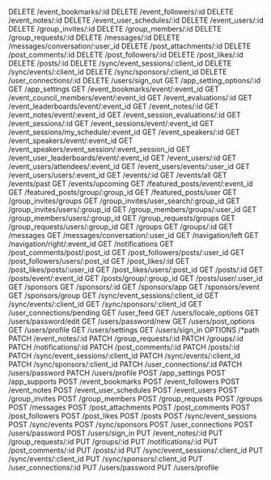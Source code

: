 DELETE /event_bookmarks/:id
DELETE /event_followers/:id
DELETE /event_notes/:id
DELETE /event_user_schedules/:id
DELETE /event_users/:id
DELETE /group_invites/:id
DELETE /group_members/:id
DELETE /group_requests/:id
DELETE /messages/:id
DELETE /messages/conversation/:user_id
DELETE /post_attachments/:id
DELETE /post_comments/:id
DELETE /post_followers/:id
DELETE /post_likes/:id
DELETE /posts/:id
DELETE /sync/event_sessions/:client_id
DELETE /sync/events/:client_id
DELETE /sync/sponsors/:client_id
DELETE /user_connections/:id
DELETE /users/sign_out
GET /app_setting_options/:id
GET /app_settings
GET /event_bookmarks/event/:event_id
GET /event_council_members/event/:event_id
GET /event_evaluations/:id
GET /event_leaderboards/event/:event_id
GET /event_notes/:id
GET /event_notes/event/:event_id
GET /event_session_evaluations/:id
GET /event_sessions/:id
GET /event_sessions/event/:event_id
GET /event_sessions/my_schedule/:event_id
GET /event_speakers/:id
GET /event_speakers/event/:event_id
GET /event_speakers/event_session/:event_session_id
GET /event_user_leaderboards/event/:event_id
GET /event_users/:id
GET /event_users/attendees/:event_id
GET /event_users/events/:user_id
GET /event_users/users/:event_id
GET /events/:id
GET /events/all
GET /events/past
GET /events/upcoming
GET /featured_posts/event/:event_id
GET /featured_posts/group/:group_id
GET /featured_posts/user
GET /group_invites/groups
GET /group_invites/user_search/:group_id
GET /group_invites/users/:group_id
GET /group_members/groups/:user_id
GET /group_members/users/:group_id
GET /group_requests/groups
GET /group_requests/users/:group_id
GET /groups
GET /groups/:id
GET /messages
GET /messages/conversation/:user_id
GET /navigation/left
GET /navigation/right/:event_id
GET /notifications
GET /post_comments/post/:post_id
GET /post_followers/posts/:user_id
GET /post_followers/users/:post_id
GET /post_likes/:id
GET /post_likes/posts/:user_id
GET /post_likes/users/:post_id
GET /posts/:id
GET /posts/event/:event_id
GET /posts/group/:group_id
GET /posts/user/:user_id
GET /sponsors
GET /sponsors/:id
GET /sponsors/app
GET /sponsors/event
GET /sponsors/group
GET /sync/event_sessions/:client_id
GET /sync/events/:client_id
GET /sync/sponsors/:client_id
GET /user_connections/pending
GET /user_feed
GET /users/locale_options
GET /users/password/edit
GET /users/password/new
GET /users/post_options
GET /users/profile
GET /users/settings
GET /users/sign_in
OPTIONS /*path
PATCH /event_notes/:id
PATCH /group_requests/:id
PATCH /groups/:id
PATCH /notifications/:id
PATCH /post_comments/:id
PATCH /posts/:id
PATCH /sync/event_sessions/:client_id
PATCH /sync/events/:client_id
PATCH /sync/sponsors/:client_id
PATCH /user_connections/:id
PATCH /users/password
PATCH /users/profile
POST /app_settings
POST /app_supports
POST /event_bookmarks
POST /event_followers
POST /event_notes
POST /event_user_schedules
POST /event_users
POST /group_invites
POST /group_members
POST /group_requests
POST /groups
POST /messages
POST /post_attachments
POST /post_comments
POST /post_followers
POST /post_likes
POST /posts
POST /sync/event_sessions
POST /sync/events
POST /sync/sponsors
POST /user_connections
POST /users/password
POST /users/sign_in
PUT /event_notes/:id
PUT /group_requests/:id
PUT /groups/:id
PUT /notifications/:id
PUT /post_comments/:id
PUT /posts/:id
PUT /sync/event_sessions/:client_id
PUT /sync/events/:client_id
PUT /sync/sponsors/:client_id
PUT /user_connections/:id
PUT /users/password
PUT /users/profile